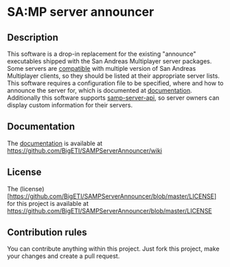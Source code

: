 # SA:MP server announcer

## Description
This software is a drop-in replacement for the existing "announce" executables shipped with the San Andreas Multiplayer server packages.
Some servers are [compatible](https://github.com/AGraber/samp-compat) with multiple version of San Andreas Multiplayer clients, so they should be listed at their appropriate server lists.
This software requires a configuration file to be specified, where and how to announce the server for, which is documented at [documentation](https://github.com/BigETI/SAMPServerAnnouncer/wiki/Configuration).
Additionally this software supports [samp-server-api](https://github.com/Southclaws/samp-server-api), so server owners can display custom information for their servers.

## Documentation
The [documentation](https://github.com/BigETI/SAMPServerAnnouncer/wiki) is available at https://github.com/BigETI/SAMPServerAnnouncer/wiki

## License
The (license)[https://github.com/BigETI/SAMPServerAnnouncer/blob/master/LICENSE] for this project is available at https://github.com/BigETI/SAMPServerAnnouncer/blob/master/LICENSE

## Contribution rules
You can contribute anything within this project. Just fork this project, make your changes and create a pull request.